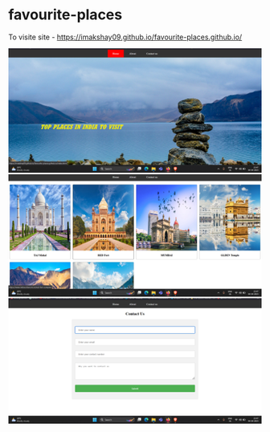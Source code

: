 # favourite-places

To visite site - https://imakshay09.github.io/favourite-places.github.io/

<img src="s1.png">
<img src="s2.png">
<img src="s3.png">
